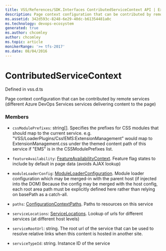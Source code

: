 ```yaml
---
title: VSS/References/SDK.Interfaces ContributedServiceContext API | Extensions for Azure DevOps Services
description: Page context configuration that can be contributed by remote services (different Azure DevOps Services services delivering content to the page)
ms.assetid: 342d593c-8248-6e29-40dc-b61354481a0c
ms.technology: devops-ecosystem
generated: true
ms.author: chcomley
author: chcomley
ms.topic: article
monikerRange: '>= tfs-2017'
ms.date: 08/04/2016
---
```


# ContributedServiceContext

Defined in vss.d.ts

Page context configuration that can be contributed by remote services (different Azure DevOps Services services delivering content to the page)

### Members

- `cssModulePrefixes`: string[]. Specifies the prefixes for CSS modules that should map to the current service. e.g. &quot;VSS/LoaderPlugins/Css!EMS:ExtensionManagement&quot; would map to ExtensionManagement.css under the themed content path of this service if &quot;EMS&quot; is in the CSSModulePrefixes list.

- `featureAvailability`: [FeatureAvailabilityContext](../../../VSS/References/SDK_Interfaces/FeatureAvailabilityContext.md). Feature flag states to include by default in page data (avoids AJAX lookup)

- `moduleLoaderConfig`: [ModuleLoaderConfiguration](../../../VSS/References/SDK_Interfaces/ModuleLoaderConfiguration.md). Module loader configuration which may be merged-in with the parent host (if injected into the DOM) Because the config may be merged with the host config, each root area path must be explicitly defined here rather than relying on basePath as a catch-all.

- `paths`: [ConfigurationContextPaths](../../../VSS/References/SDK_Interfaces/ConfigurationContextPaths.md). Paths to resources on this service

- `serviceLocations`: [ServiceLocations](../../../VSS/References/SDK_Interfaces/ServiceLocations.md). Lookup of urls for different services (at different host levels)

- `serviceRootUrl`: string. The root url of the service that can be used to resolve relative links when this content is hosted in another site.

- `serviceTypeId`: string. Instance ID of the service
